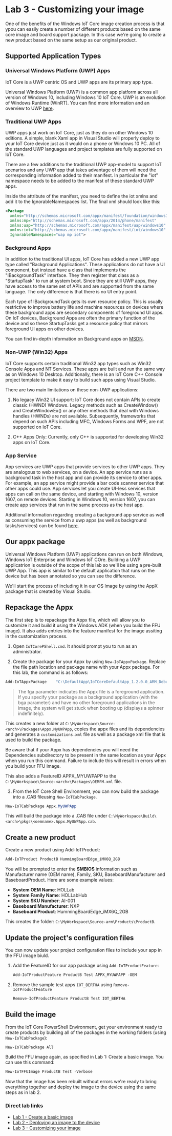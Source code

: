 # Lab 3 - Customizing your image

One of the benefits of the Windows IoT Core image creation process is that ypou can easily create a number of different products based on the same core image and board support package. In this case we're going to create a new product based on the same setup as our original product.

## Supported Application Types

### Universal Windows Platform (UWP) Apps
IoT Core is a UWP centric OS and UWP apps are its primary app type.

Universal Windows Platform (UWP) is a common app platform across all version of Windows 10, including Windows 10 IoT Core. UWP is an evolution of Windows Runtime (WinRT). You can find more information and an overview to UWP [here](https://docs.microsoft.com/windows/uwp/get-started/universal-application-platform-guide).

### Traditional UWP Apps
UWP apps just work on IoT Core, just as they do on other Windows 10 editions. A simple, blank Xaml app in Visual Studio will properly deploy to your IoT Core device just as it would on a phone or Windows 10 PC. All of the standard UWP languages and project templates are fully supported on IoT Core.

There are a few additions to the traditional UWP app-model to support IoT scenarios and any UWP app that takes advantage of them will need the corresponding information added to their manifest. In particular the "iot" namespace needs to be added to the manifest of these standard UWP apps.

Inside the attribute of the manifest, you need to define the iot xmlns and add it to the IgnorableNamespaces list. The final xml should look like this:

```xml
<Package
  xmlns="http://schemas.microsoft.com/appx/manifest/foundation/windows10"
  xmlns:mp="http://schemas.microsoft.com/appx/2014/phone/manifest"
  xmlns:uap="http://schemas.microsoft.com/appx/manifest/uap/windows10"
  xmlns:iot="http://schemas.microsoft.com/appx/manifest/iot/windows10"
  IgnorableNamespaces="uap mp iot">
```

### Background Apps

In addition to the traditional UI apps, IoT Core has added a new UWP app type called "Background Applications". These applications do not have a UI component, but instead have a class that implements the "IBackgroundTask" interface. They then register that class as a "StartupTask" to run at system boot. Since they are still UWP apps, they have access to the same set of APIs and are supported from the same language. The only difference is that there is no UI entry point.

Each type of IBackgroundTask gets its own resource policy. This is usually restrictive to improve battery life and machine resources on devices where these background apps are secondary components of foreground UI apps. On IoT devices, Background Apps are often the primary function of the device and so these StartupTasks get a resource policy that mirrors foreground UI apps on other devices.

You can find in-depth information on Background apps on [MSDN](https://docs.microsoft.com/windows/iot-core/develop-your-app/backgroundapplications).

### Non-UWP (Win32) Apps
IoT Core supports certain traditional Win32 app types such as Win32 Console Apps and NT Services. These apps are built and run the same way as on Windows 10 Desktop. Additionally, there is an IoT Core C++ Console project template to make it easy to build such apps using Visual Studio.

There are two main limitations on these non-UWP applications:

1. No legacy Win32 UI support: IoT Core does not contain APIs to create classic (HWND) Windows. Legacy methods such as CreateWindow() and CreateWindowEx() or any other methods that deal with Windows handles (HWNDs) are not available. Subsequently, frameworks that depend on such APIs including MFC, Windows Forms and WPF, are not supported on IoT Core.

2. C++ Apps Only: Currently, only C++ is supported for developing Win32 apps on IoT Core.

### App Service
App services are UWP apps that provide services to other UWP apps. They are analogous to web services, on a device. An app service runs as a background task in the host app and can provide its service to other apps. For example, an app service might provide a bar code scanner service that other apps could use. App services let you create UI-less services that apps can call on the same device, and starting with Windows 10, version 1607, on remote devices. Starting in Windows 10, version 1607, you can create app services that run in the same process as the host app.

Additional information regarding creating a background app service as well as consuming the service from a uwp apps (as well as background tasks/services) can be found [here](https://docs.microsoft.com/en-us/windows/uwp/launch-resume/how-to-create-and-consume-an-app-service).

## Our appx package

Universal Windows Platform (UWP) applications can run on both Windows, Windows IoT Enterprise and Windows IoT COre. Building a UWP applicatrion is outside of the scope of this lab so we'll be using a pre-built UWP App. This app is similar to the default application that runs on the device but has been annotated so you can see the difference.

We'll start the process of including it in our OS Image by using the AppX package that is created by Visual Studio.

## Repackage the Appx

The first step is to repackage the Appx file, which will allow you to customize it and build it using the Windows ADK (when you build the FFU image). It also adds entries into the feature manifest for the image assiting in the customization process.

1. Open `IoTCorePShell.cmd`. It should prompt you to run as an administrator.

2. Create the package for your Appx by using `New-IoTAppxPackage`. Replace the file path location and package name with your Appx package. For this lab, the command is as follows:

```powershell
Add-IoTAppxPackage    "C:\DefaultApp\IoTCoreDefaultApp_1.2.0.0_ARM_Debug_Test\IoTCoreDefaultApp_1.2.0.0_ARM_Debug_Test.appx" fga Appx.MyUWPApp
```

>The fga parameter indicates the Appx file is a foreground application. If you specify your package as a background application (with the bga parameter) and have no other foreground applications in the image, the system will get stuck when booting up (displays a spinner indefinitely).

This creates a new folder at `C:\MyWorkspace\Source-<arch>\Packages\Appx.MyUWPApp`, copies the appx files and its dependencies and generates a `customizations.xml` file as well as a package xml file that is used to build the package.

Be aware that if your Appx has dependencies you will need the Dependencies subdirectory to be present in the same location as your Appx when you run this command. Failure to include this will result in errors when you build your FFU image.

This also adds a FeatureID APPX_MYUWPAPP to the `C:\MyWorkspace\Source-<arch>\Packages\OEMFM.xml` file.

3. From the IoT Core Shell Environment, you can now build the package into a .CAB fileusing `New-IoTCabPackage`.

```powershell
New-IoTCabPackage Appx.MyUWPApp
```

This will build the package into a .CAB file under `C:\MyWorkspace\Build\<arch>\pkgs\<oemname>.Appx.MyUWPApp.cab`.

## Create a new product

Create a new product using Add-IoTProduct:

```powershell
Add-IoTProduct ProductB HummingBoardEdge_iMX6Q_2GB
```

You will be prompted to enter the **SMBIOS** information such as Manufacturer name (OEM name), Family, SKU, BaseboardManufacturer and BaseboardProduct. Here are some example values:

- **System OEM Name**: HOLLab
- **System Family Name**: HOLLabHub
- **System SKU Number**: AI-001
- **Baseboard Manufacturer**: NXP
- **Baseboard Product**: HummingBoardEdge_iMX6Q_2GB
    
This creates the folder: `C:\MyWorkspace\Source-arm\Products\ProductB`.

## Update the project's configuration files

You can now update your project configuration files to include your app in the FFU image biuld.

1. Add the FeatureID for our app package using `Add-IoTProductFeature`:

   ```powershell
   Add-IoTProductFeature ProductB Test APPX_MYUWPAPP -OEM
   ```

2. Remove the sample test apps `IOT_BERTHA` using `Remove-IoTProductFeature`

   ```powershell
   Remove-IoTProductFeature ProductB Test IOT_BERTHA
   ```

## Build the image
From the IoT Core PowerShell Environment, get your environment ready to create products by building all of the packages in the working folders (using `New-IoTCabPackage`):

```powershell
New-IoTCabPackage All
```

Build the FFU image again, as specified in Lab 1: Create a basic image. You can use this command:

```powershell
New-IoTFFUImage ProductB Test -Verbose
```

Now that the image has been rebuilt without errors we're ready to bring everything together and deploy the image to the device using the same steps as in lab 2.

### Direct lab links
- [Lab 1 - Create a basic image](Labs\Lab1.md)
- [Lab 2 - Deploying an image to the device](Labs\Lab2.md)
- [Lab 3 - Customizing your image](Labs\Lab3.md)